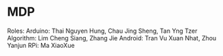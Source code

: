 # MDP
Roles:
  Arduino: Thai Nguyen Hung, Chau Jing Sheng, Tan Yng Tzer
  Algorithm: Lim Cheng Siang, Zhang Jie
  Android: Tran Vu Xuan Nhat, Zhou Yanjun
  RPi: Ma XiaoXue
